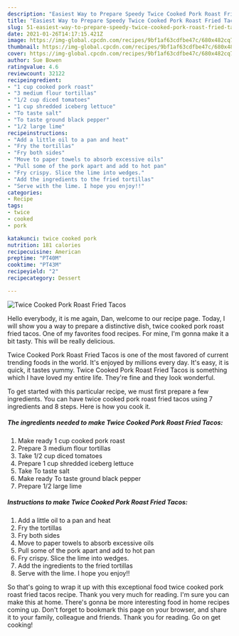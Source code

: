 ```yaml
---
description: "Easiest Way to Prepare Speedy Twice Cooked Pork Roast Fried Tacos"
title: "Easiest Way to Prepare Speedy Twice Cooked Pork Roast Fried Tacos"
slug: 51-easiest-way-to-prepare-speedy-twice-cooked-pork-roast-fried-tacos
date: 2021-01-26T14:17:15.421Z
image: https://img-global.cpcdn.com/recipes/9bf1af63cdfbe47c/680x482cq70/twice-cooked-pork-roast-fried-tacos-recipe-main-photo.jpg
thumbnail: https://img-global.cpcdn.com/recipes/9bf1af63cdfbe47c/680x482cq70/twice-cooked-pork-roast-fried-tacos-recipe-main-photo.jpg
cover: https://img-global.cpcdn.com/recipes/9bf1af63cdfbe47c/680x482cq70/twice-cooked-pork-roast-fried-tacos-recipe-main-photo.jpg
author: Sue Bowen
ratingvalue: 4.6
reviewcount: 32122
recipeingredient:
- "1 cup cooked pork roast"
- "3 medium flour tortillas"
- "1/2 cup diced tomatoes"
- "1 cup shredded iceberg lettuce"
- "To taste salt"
- "To taste ground black pepper"
- "1/2 large lime"
recipeinstructions:
- "Add a little oil to a pan and heat"
- "Fry the tortillas"
- "Fry both sides"
- "Move to paper towels to absorb excessive oils"
- "Pull some of the pork apart and add to hot pan"
- "Fry crispy. Slice the lime into wedges."
- "Add the ingredients to the fried tortillas"
- "Serve with the lime. I hope you enjoy!!"
categories:
- Recipe
tags:
- twice
- cooked
- pork

katakunci: twice cooked pork 
nutrition: 181 calories
recipecuisine: American
preptime: "PT40M"
cooktime: "PT43M"
recipeyield: "2"
recipecategory: Dessert

---
```



![Twice Cooked Pork Roast Fried Tacos](https://img-global.cpcdn.com/recipes/9bf1af63cdfbe47c/680x482cq70/twice-cooked-pork-roast-fried-tacos-recipe-main-photo.jpg)

Hello everybody, it is me again, Dan, welcome to our recipe page. Today, I will show you a way to prepare a distinctive dish, twice cooked pork roast fried tacos. One of my favorites food recipes. For mine, I'm gonna make it a bit tasty. This will be really delicious.

Twice Cooked Pork Roast Fried Tacos is one of the most favored of current trending foods in the world. It's enjoyed by millions every day. It's easy, it is quick, it tastes yummy. Twice Cooked Pork Roast Fried Tacos is something which I have loved my entire life. They're fine and they look wonderful.




To get started with this particular recipe, we must first prepare a few ingredients. You can have twice cooked pork roast fried tacos using 7 ingredients and 8 steps. Here is how you cook it.

<!--inarticleads1-->

##### The ingredients needed to make Twice Cooked Pork Roast Fried Tacos:

1. Make ready 1 cup cooked pork roast
1. Prepare 3 medium flour tortillas
1. Take 1/2 cup diced tomatoes
1. Prepare 1 cup shredded iceberg lettuce
1. Take To taste salt
1. Make ready To taste ground black pepper
1. Prepare 1/2 large lime




<!--inarticleads2-->

##### Instructions to make Twice Cooked Pork Roast Fried Tacos:

1. Add a little oil to a pan and heat
1. Fry the tortillas
1. Fry both sides
1. Move to paper towels to absorb excessive oils
1. Pull some of the pork apart and add to hot pan
1. Fry crispy. Slice the lime into wedges.
1. Add the ingredients to the fried tortillas
1. Serve with the lime. I hope you enjoy!!




So that's going to wrap it up with this exceptional food twice cooked pork roast fried tacos recipe. Thank you very much for reading. I'm sure you can make this at home. There's gonna be more interesting food in home recipes coming up. Don't forget to bookmark this page on your browser, and share it to your family, colleague and friends. Thank you for reading. Go on get cooking!
